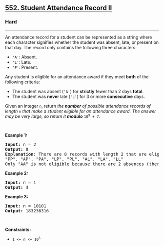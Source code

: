 <h2><a href="https://leetcode.com/problems/student-attendance-record-ii/">552. Student Attendance Record II</a></h2><h3>Hard</h3><hr><div style="user-select: auto;"><p style="user-select: auto;">An attendance record for a student can be represented as a string where each character signifies whether the student was absent, late, or present on that day. The record only contains the following three characters:</p>

<ul style="user-select: auto;">
	<li style="user-select: auto;"><code style="user-select: auto;">'A'</code>: Absent.</li>
	<li style="user-select: auto;"><code style="user-select: auto;">'L'</code>: Late.</li>
	<li style="user-select: auto;"><code style="user-select: auto;">'P'</code>: Present.</li>
</ul>

<p style="user-select: auto;">Any student is eligible for an attendance award if they meet <strong style="user-select: auto;">both</strong> of the following criteria:</p>

<ul style="user-select: auto;">
	<li style="user-select: auto;">The student was absent (<code style="user-select: auto;">'A'</code>) for <strong style="user-select: auto;">strictly</strong> fewer than 2 days <strong style="user-select: auto;">total</strong>.</li>
	<li style="user-select: auto;">The student was <strong style="user-select: auto;">never</strong> late (<code style="user-select: auto;">'L'</code>) for 3 or more <strong style="user-select: auto;">consecutive</strong> days.</li>
</ul>

<p style="user-select: auto;">Given an integer <code style="user-select: auto;">n</code>, return <em style="user-select: auto;">the <strong style="user-select: auto;">number</strong> of possible attendance records of length</em> <code style="user-select: auto;">n</code><em style="user-select: auto;"> that make a student eligible for an attendance award. The answer may be very large, so return it <strong style="user-select: auto;">modulo</strong> </em><code style="user-select: auto;">10<sup style="user-select: auto;">9</sup> + 7</code>.</p>

<p style="user-select: auto;">&nbsp;</p>
<p style="user-select: auto;"><strong style="user-select: auto;">Example 1:</strong></p>

<pre style="user-select: auto;"><strong style="user-select: auto;">Input:</strong> n = 2
<strong style="user-select: auto;">Output:</strong> 8
<strong style="user-select: auto;">Explanation:</strong> There are 8 records with length 2 that are eligible for an award:
"PP", "AP", "PA", "LP", "PL", "AL", "LA", "LL"
Only "AA" is not eligible because there are 2 absences (there need to be fewer than 2).
</pre>

<p style="user-select: auto;"><strong style="user-select: auto;">Example 2:</strong></p>

<pre style="user-select: auto;"><strong style="user-select: auto;">Input:</strong> n = 1
<strong style="user-select: auto;">Output:</strong> 3
</pre>

<p style="user-select: auto;"><strong style="user-select: auto;">Example 3:</strong></p>

<pre style="user-select: auto;"><strong style="user-select: auto;">Input:</strong> n = 10101
<strong style="user-select: auto;">Output:</strong> 183236316
</pre>

<p style="user-select: auto;">&nbsp;</p>
<p style="user-select: auto;"><strong style="user-select: auto;">Constraints:</strong></p>

<ul style="user-select: auto;">
	<li style="user-select: auto;"><code style="user-select: auto;">1 &lt;= n &lt;= 10<sup style="user-select: auto;">5</sup></code></li>
</ul>
</div>